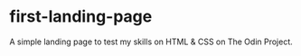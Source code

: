 # first-landing-page
A simple landing page to test my skills on HTML &amp; CSS on The Odin Project.
